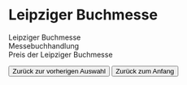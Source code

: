 <link rel="stylesheet" href="/Buchstadt-Leipzig/css/style.css">
<style>
.bgimg-1 {
  background-image: url("https://upload.wikimedia.org/wikipedia/commons/e/ea/Leipziger_Buchmesse_2017.jpg");
}
.bgimg-2 {
  background-image: url("http://www.fandomobserver.de/wp-content/uploads/2012/04/pr_buch12_5021.jpg");
}
.bgimg-3 {
  background-image: url("https://upload.wikimedia.org/wikipedia/commons/e/e8/Jury_des_Preises_der_Leipziger_Buchmesse_2018.jpg");
}
</style>

# Leipziger Buchmesse

<div class="bgimg-1">
  <div class="caption">
  <span class="border">Leipziger Buchmesse</span>
  </div>
</div>
<div class="separator"></div>

<div class="bgimg-2">
  <div class="caption">
  <span class="border">Messebuchhandlung</span>
  </div>
</div>
<div class="separator"></div>

<div class="bgimg-3">
  <div class="caption">
  <span class="border">Preis der Leipziger Buchmesse</span>
  </div>
</div>

<button type="button" onclick="history.back();">Zurück zur vorherigen Auswahl</button>
<button type="button" onclick="window.location='/Buchstadt-Leipzig'">Zurück zum Anfang</button>
